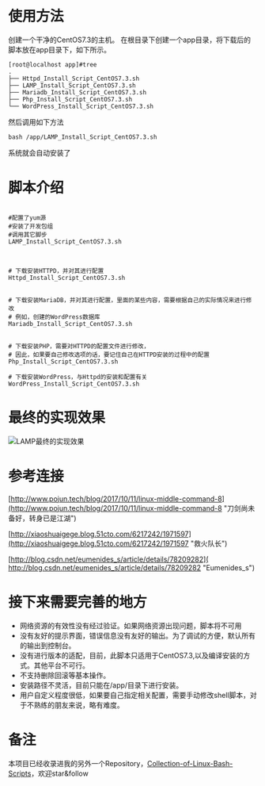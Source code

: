 # 使用方法
创建一个干净的CentOS7.3的主机。
在根目录下创建一个app目录，将下载后的脚本放在app目录下，如下所示。
```shell
[root@localhost app]#tree
.
├── Httpd_Install_Script_CentOS7.3.sh
├── LAMP_Install_Script_CentOS7.3.sh
├── Mariadb_Install_Script_CentOS7.3.sh
├── Php_Install_Script_CentOS7.3.sh
└── WordPress_Install_Script_CentOS7.3.sh

```
然后调用如下方法
```shell
bash /app/LAMP_Install_Script_CentOS7.3.sh
```
系统就会自动安装了

# 脚本介绍  

```shell

#配置了yum源
#安装了开发包组
#调用其它脚步
LAMP_Install_Script_CentOS7.3.sh  



# 下载安装HTTPD，并对其进行配置
Httpd_Install_Script_CentOS7.3.sh


# 下载安装MariaDB，并对其进行配置，里面的某些内容，需要根据自己的实际情况来进行修改
# 例如，创建的WordPress数据库
Mariadb_Install_Script_CentOS7.3.sh


# 下载安装PHP，需要对HTTPD的配置文件进行修改，
# 因此，如果要自己修改选项的话，要记住自己在HTTPD安装的过程中的配置
Php_Install_Script_CentOS7.3.sh

# 下载安装WordPress，与Httpd的安装和配置有关
WordPress_Install_Script_CentOS7.3.sh

```

# 最终的实现效果

![LAMP最终的实现效果](http://ot2trm1s2.bkt.clouddn.com/LAMP-INSTALL.png)

# 参考连接
[http://www.pojun.tech/blog/2017/10/11/linux-middle-command-8](http://www.pojun.tech/blog/2017/10/11/linux-middle-command-8 "刀剑尚未备好，转身已是江湖")

[http://xiaoshuaigege.blog.51cto.com/6217242/1971597](http://xiaoshuaigege.blog.51cto.com/6217242/1971597 "救火队长") 

[http://blog.csdn.net/eumenides_s/article/details/78209282]( http://blog.csdn.net/eumenides_s/article/details/78209282 "Eumenides_s")

# 接下来需要完善的地方
- 网络资源的有效性没有经过验证。如果网络资源出现问题，脚本将不可用  
- 没有友好的提示界面，错误信息没有友好的输出。为了调试的方便，默认所有的输出到控制台。  
- 没有进行版本的适配，目前，此脚本只适用于CentOS7.3,以及编译安装的方式。其他平台不可行。  
- 不支持删除回滚等基本操作。  
- 安装路径不灵活，目前只能在/app/目录下进行安装。  
- 用户自定义程度很低，如果要自己指定相关配置，需要手动修改shell脚本，对于不熟练的朋友来说，略有难度。   




# 备注  

本项目已经收录进我的另外一个Repository，[Collection-of-Linux-Bash-Scripts](https://github.com/xiaoshuaigege/Collection-of-Linux-Bash-Scripts "https://github.com/xiaoshuaigege/Collection-of-Linux-Bash-Scripts")，欢迎star&follow


